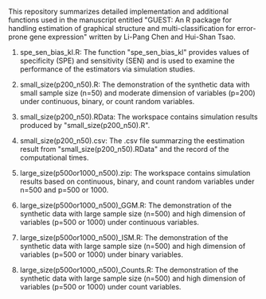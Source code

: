 This repository summarizes detailed implementation and additional functions used in the manuscript entitled "GUEST: An R package for handling estimation of graphical structure and multi-classification for error-prone gene expression" written by Li-Pang Chen and Hui-Shan Tsao.

1. spe_sen_bias_kl.R: The function "spe_sen_bias_kl" provides values of specificity (SPE) and sensitivity (SEN) and is used to examine the performance of the estimators via simulation studies.

2. small_size(p200_n50).R: The demonstration of the synthetic data with small sample size (n=50) and moderate dimension of variables (p=200) under continuous, binary, or count random variables.

3. small_size(p200_n50).RData: The workspace contains simulation results produced by "small_size(p200_n50).R".

4. small_size(p200_n50).csv: The .csv file summarzing the eestimation result from "small_size(p200_n50).RData" and the record of the computational times.

5. large_size(p500or1000_n500).zip: The workspace contains simulation results based on continuous, binary, and count random variables under n=500 and p=500 or 1000.

6. large_size(p500or1000_n500)_GGM.R: The demonstration of the synthetic data with large sample size (n=500) and high dimension of variables (p=500 or 1000) under continuous variables.

7. large_size(p500or1000_n500)_ISM.R: The demonstration of the synthetic data with large sample size (n=500) and high dimension of variables (p=500 or 1000) under binary variables.

8. large_size(p500or1000_n500)_Counts.R: The demonstration of the synthetic data with large sample size (n=500) and high dimension of variables (p=500 or 1000) under count variables.

